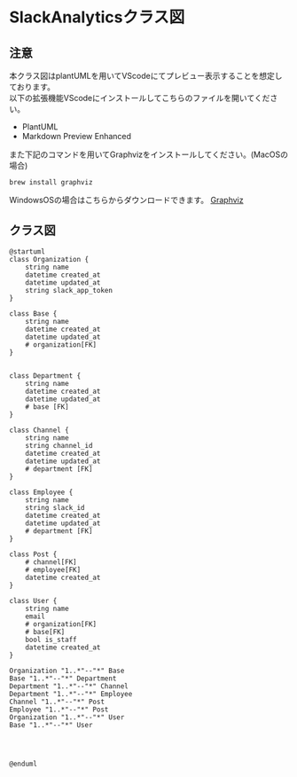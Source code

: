 # SlackAnalyticsクラス図
## 注意
本クラス図はplantUMLを用いてVScodeにてプレビュー表示することを想定しております。  
以下の拡張機能VScodeにインストールしてこちらのファイルを開いてください。

- PlantUML
- Markdown Preview Enhanced

また下記のコマンドを用いてGraphvizをインストールしてください。(MacOSの場合)

    brew install graphviz

WindowsOSの場合はこちらからダウンロードできます。
[Graphviz](https://graphviz.gitlab.io/)

## クラス図
```plantuml
@startuml
class Organization {
    string name
    datetime created_at
    datetime updated_at
    string slack_app_token
}

class Base {
    string name
    datetime created_at
    datetime updated_at
    # organization[FK]
}


class Department {
    string name
    datetime created_at
    datetime updated_at
    # base [FK]
}

class Channel {
    string name
    string channel_id
    datetime created_at
    datetime updated_at
    # department [FK]
}

class Employee {
    string name
    string slack_id
    datetime created_at
    datetime updated_at
    # department [FK]
}

class Post {
    # channel[FK]
    # employee[FK]
    datetime created_at
}

class User {
    string name
    email
    # organization[FK]
    # base[FK]
    bool is_staff
    datetime created_at
}

Organization "1..*"--"*" Base
Base "1..*"--"*" Department
Department "1..*"--"*" Channel
Department "1..*"--"*" Employee 
Channel "1..*"--"*" Post
Employee "1..*"--"*" Post
Organization "1..*"--"*" User
Base "1..*"--"*" User




@enduml
```
